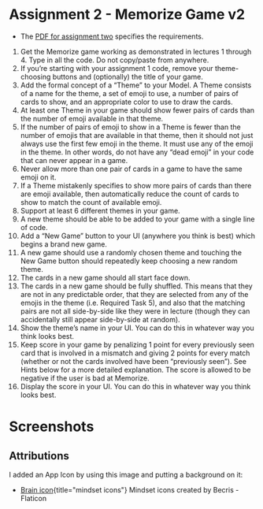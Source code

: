 # Assignment 2 - Memorize Game v2

* The [PDF for assignment two](https://cs193p.sites.stanford.edu/sites/g/files/sbiybj16636/files/media/file/Assignment%202.pdf) specifies the requirements.

1. Get the Memorize game working as demonstrated in lectures 1 through 4. Type in all the code. Do not copy/paste from anywhere.
2. If you’re starting with your assignment 1 code, remove your theme-choosing buttons and (optionally) the title of your game.
3. Add the formal concept of a “Theme” to your Model. A Theme consists of a name for the theme, a set of emoji to use, a number of pairs of cards to show, and an appropriate color to use to draw the cards.
4. At least one Theme in your game should show fewer pairs of cards than the number of emoji available in that theme.
5. If the number of pairs of emoji to show in a Theme is fewer than the number of emojis that are available in that theme, then it should not just always use the first few emoji in the theme. It must use any of the emoji in the theme. In other words, do not have any “dead emoji” in your code that can never appear in a game.
6. Never allow more than one pair of cards in a game to have the same emoji on it.
7. If a Theme mistakenly specifies to show more pairs of cards than there are emoji available, then automatically reduce the count of cards to show to match the count of available emoji.
8. Support at least 6 different themes in your game.
9. A new theme should be able to be added to your game with a single line of code.
10. Add a “New Game” button to your UI (anywhere you think is best) which begins a brand new game.
11. A new game should use a randomly chosen theme and touching the New Game button should repeatedly keep choosing a new random theme.
12. The cards in a new game should all start face down.
13. The cards in a new game should be fully shuffled. This means that they are not in any predictable order, that they are selected from any of the emojis in the theme (i.e. Required Task 5), and also that the matching pairs are not all side-by-side like they were in lecture (though they can accidentally still appear side-by-side at random).
14. Show the theme’s name in your UI. You can do this in whatever way you think looks best.
15. Keep score in your game by penalizing 1 point for every previously seen card that is involved in a mismatch and giving 2 points for every match (whether or not the cards involved have been “previously seen”). See Hints below for a more detailed explanation. The score is allowed to be negative if the user is bad at Memorize.
16. Display the score in your UI. You can do this in whatever way you think looks best.

# Screenshots


## Attributions

I added an App Icon by using this image and putting a background on it:

* [Brain icon](https://www.flaticon.com/free-icons/mindset){title="mindset icons"} Mindset icons created by Becris - Flaticon
